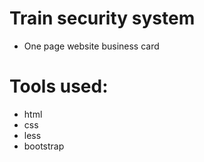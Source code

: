 # Train security system
- One page website business card
# Tools used:
- html
- css
- less
- bootstrap
